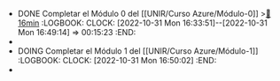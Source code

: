 - DONE Completar el Módulo 0 del [[UNIR/Curso Azure/Módulo-0]] >[🍅 16min](#agenda-pomo://?t=p-1667230439472-920)
  :LOGBOOK:
  CLOCK: [2022-10-31 Mon 16:33:51]--[2022-10-31 Mon 16:49:14] =>  00:15:23
  :END:
-
- DOING Completar el Módulo 1 del [[UNIR/Curso Azure/Módulo-1]]
  :LOGBOOK:
  CLOCK: [2022-10-31 Mon 16:50:02]
  :END:
-